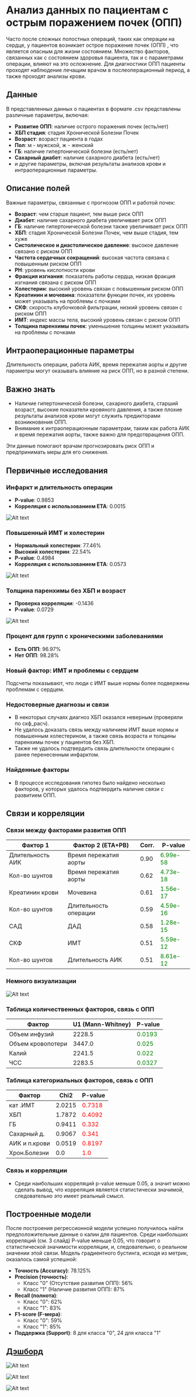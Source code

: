 # Анализ данных по пациентам с острым поражением почек (ОПП)

Часто после сложных полостных операций, таких как операции на сердце, у пациентов возникает острое поражение почек (ОПП)
, что является опасным для жизни состоянием. Множество факторов, связанных как с состоянием здоровья пациента, так и с
параметрами операции, влияют на это осложнение. Для диагностики ОПП пациенты проходят наблюдение лечащим врачом в
послеоперационный период, а также проходят анализы крови.

## Данные

В представленных данных о пациентах в формате .csv представлены различные параметры, включая:

- **Развитие ОПП**: наличие острого поражения почек (есть/нет)
- **ХБП стадия**: стадия Хронической Болезни Почек
- **Возраст**: возраст пациента в годах
- **Пол**: м - мужской, ж - женский
- **ГБ**: наличие гипертонической болезни (есть/нет)
- **Сахарный диабет**: наличие сахарного диабета (есть/нет)
- и другие параметры, включая результаты анализов крови и интраоперационные параметры.

## Описание полей

Важные параметры, связанные с прогнозом ОПП и работой почек:

- **Возраст**: чем старше пациент, тем выше риск ОПП
- **Диабет**: наличие сахарного диабета увеличивает риск ОПП
- **ГБ**: наличие гипертонической болезни также увеличивает риск ОПП
- **ХБП**: стадия Хронической Болезни Почек, чем выше стадия, тем хуже
- **Систолическое и диастолическое давление**: высокое давление связано с риском ОПП
- **Частота сердечных сокращений**: высокая частота связана с повышенным риском ОПП
- **PH**: уровень кислотности крови
- **Фракция изгнания**: показатель работы сердца, низкая фракция изгнания связана с риском ОПП
- **Холестерин**: высокий уровень связан с повышенным риском ОПП
- **Креатинин и мочевина**: показатели функции почек, их уровень может указывать на проблемы с почками
- **СКФ**: скорость клубочковой фильтрации, низкий уровень связан с риском ОПП
- **ИМТ**: индекс массы тела, высокий уровень связан с риском ОПП
- **Толщина паренхимы почек**: уменьшение толщины может указывать на проблемы с почками

## Интраоперационные параметры

Длительность операции, работа АИК, время пережатия аорты и другие параметры могут оказывать влияние на риск ОПП, но в
разной степени.

## Важно знать

- Наличие гипертонической болезни, сахарного диабета, старший возраст, высокие показатели кровяного давления, а также
  плохие результаты анализов крови могут служить предикторами возникновения ОПП.
- Внимание к интраоперационным параметрам, таким как работа АИК и время пережатия аорты, также важно для предотвращения
  ОПП.

Эти данные помогают врачам прогнозировать риск ОПП и предпринимать меры для его снижения.

## Первичные исследования

### Инфаркт и длительность операции

- **P-value**: 0.9853
- **Корреляция с использованием ETA**: 0.0015

![Alt text](images/box1.png)

### Повышенный ИМТ и холестерин

- **Нормальный холестерин**: 77.46%
- **Высокий холестерин**: 22.54%
- **P-value**: 0.4984
- **Корреляция с использованием ETA**: 0.0573

![Alt text](images/box2.png)

### Толщина паренхимы без ХБП и возраст

- **Проверка корреляции**: -0.1436
- **P-value**: 0.0729

![Alt text](images/scatter_1.png)

### Процент для групп с хроническими заболеваниями

- **Есть ОПП**: 96.97%
- **Нет ОПП**: 98.28%

### Новый фактор: ИМТ и проблемы с сердцем

Подсчеты показывают, что люди с ИМТ выше нормы более подвержены проблемам с сердцем.

### Недостоверные диагнозы и связи

- В некоторых случаях диагноз ХБП оказался неверным (проверяли по скф_расч).
- Не удалось доказать связь между наличием ИМТ выше нормы и повышенным холестерином, а также связь возраста и толщины
  паренхимы почек у пациентов без ХБП.
- Также не удалось подтвердить связь длительности операции с ранее перенесенным инфарктом.

### Найденные факторы

- В процессе исследования гипотез было найдено несколько факторов, у которых удалось подтвердить наличие связи с развитием ОПП.

## Связи и корреляции

### Связи между факторами развития ОПП

| Фактор 1         | Фактор 2  (ETA+PB)    | Corr. | P-value                                   |
|------------------|-----------------------|-------|-------------------------------------------|
| Длительность АИК | Время пережатия аорты | 0.90  | <span style="color:green">6.99e-58</span> |
| Кол-во шунтов    | Время пережатия аорты | 0.62  | <span style="color:green">4.73e-18</span> |
| Креатинин крови  | Мочевина              | 0.61  | <span style="color:green">1.56e-17</span> |
| Кол-во шунтов    | Длительность операции | 0.59  | <span style="color:green">4.59e-16</span> |
| САД              | ДАД                   | 0.58  | <span style="color:green">1.28e-15</span> |
| СКФ              | ИМТ                   | 0.51  | <span style="color:green">5.59e-12</span> |
| Кол-во шунтов    | Длительность АИК      | 0.51  | <span style="color:green">8.61e-12</span> |


### Немного визуализации
![Alt text](images/box_matrixx.png)


### Таблица количественных факторов, связь с ОПП

| Фактор            | U1 (Mann-Whitney) | P-value                                 |
|-------------------|-------------------|-----------------------------------------|
| Объем инфузий     | 2228.5            | <span style="color:green">0.0193</span> |
| Объем кровопотери | 3447.0            | <span style="color:green">0.025</span>  |
| Калий             | 2241.5            | <span style="color:green">0.022</span>  |
| ЧСС               | 2283.5            | <span style="color:green">0.0327</span> |


### Таблица категориальных факторов, связь с ОПП

| Фактор        | Chi2   | P-value                               |
|---------------|--------|---------------------------------------|
| кат .ИМТ      | 2.0215 | <span style="color:red">0.7318</span> |
| ХБП           | 1.7872 | <span style="color:red">0.4092</span> |
| ГБ            | 0.9411 | <span style="color:red">0.332</span>  |
| Сахарный д.   | 0.9067 | <span style="color:red">0.341</span>  |
| АИК и п.крови | 0.0519 | <span style="color:red">0.8197</span> |
| Хрон.Болезни  | 0.0    | <span style="color:red">1.0</span>    |

### Связь и корреляции

- Среди наибольших корреляций p-value меньше 0.05, а значит можно сделать вывод, что корреляция является статистически значимой, следовательно это имеет реальный смысл.

## Построенные модели

После построения регрессионной модели успешно получилось найти предположительные данные о калии для пациентов. Среди
наибольших корреляций (см. 3 слайд) P-value меньше 0.05, что говорит о статистической значимости корреляции, и,
следовательно, о реальном значении этой связи.
Модель градиентного бустинга, исходя из метрик, оказалось самой успешной:

- **Точность (Accuracy)**: 78.125%
- **Precision (точность)**:
    - Класс "0" (Отсутствие развития ОПП): 56%
    - Класс "1" (Наличие развития ОПП): 87%
- **Recall (полнота)**:
    - Класс "0": 62%
    - Класс "1": 83%
- **F1-score (F-мера)**:
    - Класс "0": 59%
    - Класс "1": 85%
- **Поддержка (Support)**: 8 для класса "0", 24 для класса "1"

## [Дэшборд](https://datalens.yandex/qeby57za9mquf)

![Alt text](images/dashboard1.png)

![Alt text](images/dashboard2.png)

![Alt text](images/dashboard3.png)
